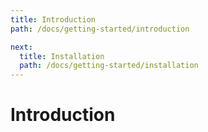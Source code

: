 ```yaml
---
title: Introduction
path: /docs/getting-started/introduction

next:
  title: Installation
  path: /docs/getting-started/installation
---
```


# Introduction

